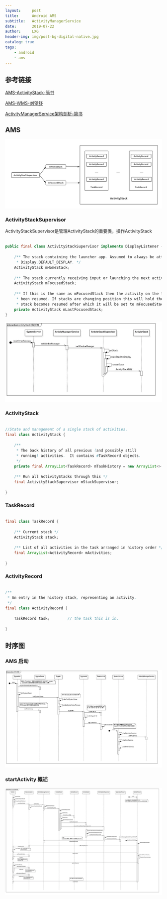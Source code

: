```yaml
---
layout:     post
title:      Android AMS
subtitle:   ActivityManagerService
date:       2019-07-22
author:     LXG
header-img: img/post-bg-digital-native.jpg
catalog: true
tags:
    - android
    - ams
---
```


## 参考链接

[AMS-ActivityStack-简书](https://www.jianshu.com/p/94816e52cd77)

[AMS-WMS-刘望舒](https://www.jianshu.com/nb/15245431)

[ActivityManagerService架构剖析-简书](https://www.jianshu.com/p/17b2844b2a27)

## AMS

![ams_activity_stack](/images/ams/ams_activity_stack.png)

### ActivityStackSupervisor

ActivityStackSupervisor是管理ActivityStack的重要类，操作ActivityStack

```java

public final class ActivityStackSupervisor implements DisplayListener {

    /** The stack containing the launcher app. Assumed to always be attached to
     * Display.DEFAULT_DISPLAY. */
    ActivityStack mHomeStack;

    /** The stack currently receiving input or launching the next activity. */
    ActivityStack mFocusedStack;

    /** If this is the same as mFocusedStack then the activity on the top of the focused stack has
     * been resumed. If stacks are changing position this will hold the old stack until the new
     * stack becomes resumed after which it will be set to mFocusedStack. */
    private ActivityStack mLastFocusedStack;
}

```

![activity_stack](/images/ams/activity_stack.webp)


### ActivityStack

```java

//State and management of a single stack of activities.
final class ActivityStack {

    /**
     * The back history of all previous (and possibly still
     * running) activities.  It contains #TaskRecord objects.
     */
    private final ArrayList<TaskRecord> mTaskHistory = new ArrayList<>();

    /** Run all ActivityStacks through this */
    final ActivityStackSupervisor mStackSupervisor;

}

```

### TaskRecord

```java

final class TaskRecord {

    /** Current stack */
    ActivityStack stack;

    /** List of all activities in the task arranged in history order */
    final ArrayList<ActivityRecord> mActivities;

}

```

### ActivityRecord

```java

/**
 * An entry in the history stack, representing an activity.
 */
final class ActivityRecord {

    TaskRecord task;        // the task this is in.

}

```

## 时序图

### AMS 启动

![ams_init](/images/ams/init.webp)

### startActivity 概述

![start_activity](/images/ams/start_activity.webp)





